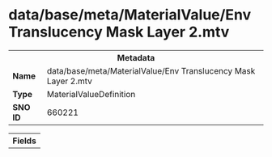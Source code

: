 <h1>data/base/meta/MaterialValue/Env Translucency Mask Layer 2.mtv</h1><table><tr><th colspan="100%">Metadata</th></tr><tr><td><b>Name</b></td><td>data/base/meta/MaterialValue/Env Translucency Mask Layer 2.mtv</td></tr><tr><td><b>Type</b></td><td>MaterialValueDefinition</td></tr><tr><td><b>SNO ID</b></td><td>660221</td></tr></table>

<table><tr><th colspan="100%">Fields</th></tr></table>

